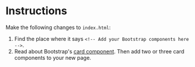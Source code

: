 # Instructions

Make the following changes to `index.html`:

1. Find the place where it says `<!-- Add your Bootstrap components here -->`.
2. Read about Bootstrap's [card component](https://v4-alpha.getbootstrap.com/components/card/). Then add two or three card components to your new page.
